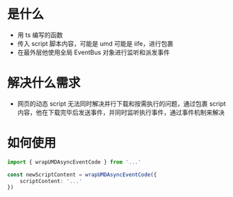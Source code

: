 # 是什么

- 用 ts 编写的函数
- 传入 script 脚本内容，可能是 umd 可能是 iife，进行包裹
- 在最外层他使用全局 EventBus 对象进行监听和派发事件

# 解决什么需求

- 网页的动态 script 无法同时解决并行下载和按需执行的问题，通过包裹 script 内容，他在下载完毕后发送事件，并同时监听执行事件，通过事件机制来解决

# 如何使用

```ts
import { wrapUMDAsyncEventCode } from '...'

const newScriptContent = wrapUMDAsyncEventCode({
    scriptContent: '...'
})
```